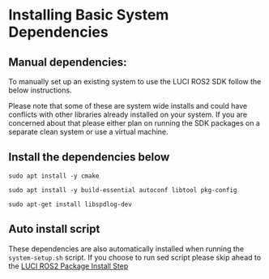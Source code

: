 # Installing Basic System Dependencies

## Manual dependencies:

To manually set up an existing system to use the LUCI ROS2 SDK follow the below instructions.

Please note that some of these are system wide installs and could have conflicts with other libraries already installed on your system. If you are concerned about that please either plan on running the SDK packages on a separate clean system or use a virtual machine.

## Install the dependencies below

`sudo apt install -y cmake`

`sudo apt install -y build-essential autoconf libtool pkg-config`

`sudo apt-get install libspdlog-dev`


## Auto install script
These dependencies are also automatically installed when running the `system-setup.sh` script. If you choose to run sed script please skip ahead to the [LUCI ROS2 Package Install Step](4_luci-ros2-sdk-install.md)